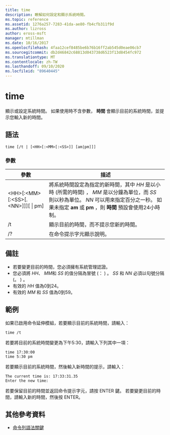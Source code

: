 ```yaml
---
title: time
description: 瞭解如何設定和顯示系統時間。
ms.topic: reference
ms.assetid: 1276a257-7283-41da-ae80-fb4cfb311f9d
ms.author: lizross
author: eross-msft
manager: mtillman
ms.date: 10/16/2017
ms.openlocfilehash: 4faa12cef8485be6b76b16ff2ab545d0eae06cb7
ms.sourcegitcommit: db2d46842c68813d043738d6523f13d8454fc972
ms.translationtype: MT
ms.contentlocale: zh-TW
ms.lasthandoff: 09/10/2020
ms.locfileid: "89640445"
---
```

# <a name="time"></a>time



顯示或設定系統時間。 如果使用時不含參數， **時間** 會顯示目前的系統時間，並提示您輸入新的時間。



## <a name="syntax"></a>語法

```
time [/t | [<HH>[:<MM>[:<SS>]] [am|pm]]]
```

### <a name="parameters"></a>參數

|參數|描述|
|---------|-----------|
|\<HH>[:\<MM>[:\<SS>[.\<NN>]]][ \| pm]|將系統時間設定為指定的新時間，其中 *HH* 是以小時 (所需的時間) ， *MM* 是以分鐘為單位，而 *SS* 則以秒為單位。 *NN* 可以用來指定百分之一秒。 如果未指定 **am** 或 **pm** ，則 **時間** 預設會使用24小時制。|
|/t|顯示目前的時間，而不提示您新的時間。|
|/?|在命令提示字元顯示說明。|

## <a name="remarks"></a>備註

-   若要變更目前的時間，您必須擁有系統管理認證。
-   您必須將 *HH*、 *MM*和 *SS* 的值分隔為冒號 (： ) 。 *SS* 和 *NN* 必須以句號分隔 (。 ) 。
-   有效的 *HH* 值為0到24。
-   有效的 *MM* 和 *SS* 值為0到59。

## <a name="examples"></a><a name="BKMK_examples"></a>範例

如果已啟用命令延伸模組，若要顯示目前的系統時間，請輸入：
```
time /t
```
若要將目前的系統時間變更為下午5:30，請輸入下列其中一項：
```
time 17:30:00
time 5:30 pm
```
若要顯示目前的系統時間，然後輸入新時間的提示，請輸入：
```
The current time is: 17:33:31.35
Enter the new time:
```
若要保留目前的時間並返回命令提示字元，請按 ENTER 鍵。 若要變更目前的時間，請輸入新的時間，然後按 ENTER。

## <a name="additional-references"></a>其他參考資料

- [命令列語法關鍵](command-line-syntax-key.md)